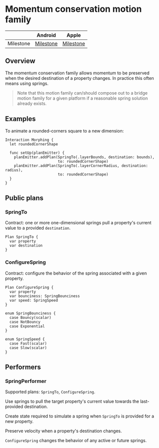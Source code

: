 # Momentum conservation motion family

|  | Android | Apple |
| --- | --- | --- |
| Milestone | [Milestone](https://github.com/material-motion/material-motion-family-rebound-android/milestone/1) | [Milestone](https://github.com/material-motion/material-motion-family-pop-swift/milestone/1) |

## Overview

The momentum conservation family allows momentum to be preserved when the desired destination of a property changes. In practice this often means using springs.

> Note that this motion family can/should compose out to a bridge motion family for a given platform if a reasonable spring solution already exists.

## Examples

To animate a rounded-corners square to a new dimension:

    Interaction Morphing {
      let roundedCornerShape
      
      func setUp(planEmitter) {
        planEmitter.addPlan(SpringTo(.layerBounds, destination: bounds),
                            to: roundedCornerShape)
        planEmitter.addPlan(SpringTo(.layerCornerRadius, destination: radius),
                            to: roundedCornerShape)
      }
    }

## Public plans

### SpringTo

Contract: one or more one-dimensional springs pull a property's current value to a provided `destination`.

    Plan SpringTo {
      var property
      var destination
    }

### ConfigureSpring

Contract: configure the behavior of the spring associated with a given property.

    Plan ConfigureSpring {
      var property
      var bounciness: SpringBounciness
      var speed: SpringSpeed
    }

    enum SpringBounciness {
      case Bouncy(scalar)
      case NotBouncy
      case Exponential
    }

    enum SpringSpeed {
      case Fast(scalar)
      case Slow(scalar)
    }

## Performers

### SpringPerformer

Supported plans: `SpringTo`, `ConfigureSpring`.

Use springs to pull the target property's current value towards the last-provided destination.

Create state required to simulate a spring when `SpringTo` is provided for a new property.

Preserve velocity when a property's destination changes.

`ConfigureSpring` changes the behavior of any active or future springs.
